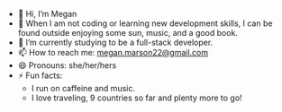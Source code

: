 - 👋 Hi, I’m Megan
- 👀 When I am not coding or learning new development skills, I can be found outside enjoying some sun, music, and a good book. 
- 🌱 I’m currently studying to be a full-stack developer. 
- 📫 How to reach me: megan.marson22@gmail.com
- 😄 Pronouns: she/her/hers
- ⚡ Fun facts:
   - I run on caffeine and music.
   - I love traveling, 9 countries so far and plenty more to go! 

<!---
mfmarson/mfmarson is a ✨ special ✨ repository because its `README.md` (this file) appears on your GitHub profile.
You can click the Preview link to take a look at your changes.
--->
